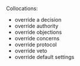 Collocations:
- override a decision
- override authority
- override objections
- override concerns
- override protocol
- override veto
- override default settings